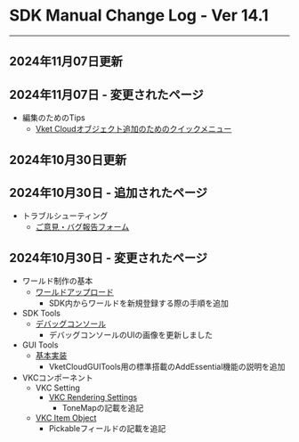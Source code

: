 # SDK Manual Change Log - Ver 14.1

---

## 2024年11月07日更新

## 2024年11月07日 - 変更されたページ
- 編集のためのTips
    - [Vket Cloudオブジェクト追加のためのクイックメニュー](https://vrhikky.github.io/VketCloudSDK_Documents/14.2/WorldEditingTips/QuickMenu.html)


## 2024年10月30日更新

## 2024年10月30日 - 追加されたページ

- トラブルシューティング
    - [ご意見・バグ報告フォーム](https://vrhikky.github.io/VketCloudSDK_Documents/14.1/troubleshooting/Comment_Bug_Reports.html)

## 2024年10月30日 - 変更されたページ

- ワールド制作の基本
  - [ワールドアップロード](https://vrhikky.github.io/VketCloudSDK_Documents/14.1/FirstStep/WorldUpload.html)
    - SDK内からワールドを新規登録する際の手順を追加
- SDK Tools
    - [デバッグコンソール](https://vrhikky.github.io/VketCloudSDK_Documents/14.1/debugconsole/debugconsole.html)
        - デバッグコンソールのUIの画像を更新しました
- GUI Tools
    - [基本実装](https://vrhikky.github.io/VketCloudSDK_Documents/14.1/GUITools/HowToUse.html)
        - VketCloudGUITools用の標準搭載のAddEssential機能の説明を追加
- VKCコンポーネント
    - VKC Setting
        - [VKC Rendering Settings](https://vrhikky.github.io/VketCloudSDK_Documents/14.1/VketCloudSettings/RenderingSettings.html)
            - ToneMapの記載を追記
    - [VKC Item Object](https://vrhikky.github.io/VketCloudSDK_Documents/14.1/VKCComponents/VKCItemObject.html)
        - Pickableフィールドの記載を追記
